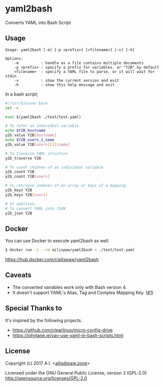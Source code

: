 # yaml2bash

Converts YAML into Bash Script

## Usage

```
Usage: yaml2bash [-m] [-p <prefix>] [<filename>] [-v] [-h]

Options:
    -m          : handle as a file contains multiple documents
    -p <prefix> : specify a prefix for variables, or "Y2B" by default
    <filename>  : specify a YAML file to parse, or it will wait for stdin
    -v          : show the current version and exit
    -h          : show this help message and exit
```

In a bash script;

```bash
#!/usr/bin/env bash
set -e

eval $(yaml2bash ./test/test.yaml)

# To refer an individual variable
echo $Y2B_hostname
y2b_value Y2B[hostname]
echo $Y2B_users_1_name
y2b_value Y2B[users][1][name]

# To traverse YAML structure
y2b_traverse Y2B

# To count chidren of an individual variable
y2b_count Y2B
y2b_count Y2B[users]

# To retrieve indexes of an array or keys of a mapping
y2b_keys Y2B
y2b_keys Y2B[users]

# In addition,
# To convert YAML into JSON
y2b_json Y2B
```

## Docker

You can use Docker to execute yaml2bash as well.

```bash
$ docker run -i --rm ailispaw/yaml2bash < ./test/test.yaml
```

https://hub.docker.com/r/ailispaw/yaml2bash

## Caveats

- The converted variables work only with Bash version 4.
- It doesn't support YAML's Alias, Tag and Complex Mapping Key. ([#1](https://github.com/ailispaw/yaml2bash/issues/1))

## Special Thanks to

It's inspired by the following projects.

- https://github.com/clearlinux/micro-config-drive
- https://johnlane.ie/yay-use-yaml-in-bash-scripts.html

## License

Copyright (c) 2017 A.I. &lt;ailis@paw.zone&gt;

Licensed under the GNU General Public License, version 2 (GPL-2.0)  
http://opensource.org/licenses/GPL-2.0
